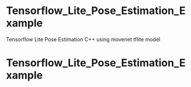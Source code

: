 # Tensorflow_Lite_Pose_Estimation_Example
Tensorflow Lite Pose Estimation C++ using movenet tflite model
<h1>Tensorflow_Lite_Pose_Estimation_Example</h1>
